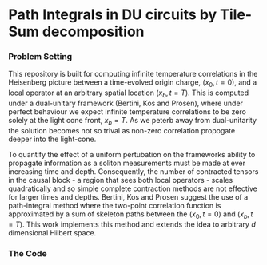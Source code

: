 # Path Integrals in DU circuits by Tile-Sum decomposition

### Problem Setting

This repository is built for computing infinite temperature correlations in the Heisenberg picture between a time-evolved origin charge, $(x_0,t=0)$, and a local operator at an arbitrary spatial location $(x_b,t=T)$. This is computed under a dual-unitary framework (Bertini, Kos and Prosen), where under perfect behaviour we expect infinite temperature correlations to be zero solely at the light cone front, $x_b = T$. As we peterb away from dual-unitarity the solution becomes not so trival as non-zero correlation propogate deeper into the light-cone.

To quantify the effect of a uniform pertubation on the frameworks ability to propagate information as a soliton measurements must be made at ever increasing time and depth. Consequently, the number of contracted tensors in the causal block - a region that sees both local operators - scales quadratically and so simple complete contraction methods are not effective for larger times and depths. Bertini, Kos and Prosen suggest the use of a path-integral method where the two-point correlation function is approximated by a sum of skeleton paths between the $(x_0,t=0)$ and $(x_b,t=T)$. This work implements this method and extends the idea to arbitrary $d$ dimensional Hilbert space.

### The Code



